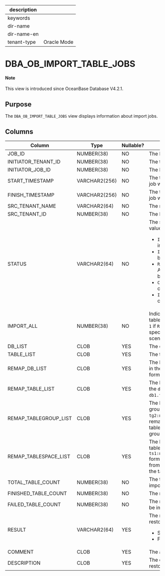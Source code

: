 | description ||
|---|---|
| keywords ||
| dir-name ||
| dir-name-en ||
| tenant-type | Oracle Mode |

# DBA_OB_IMPORT_TABLE_JOBS

<main id="notice" type='explain'>
  <h4>Note</h4>
  <p>This view is introduced since OceanBase Database V4.2.1. </p>
</main>

## Purpose

The `DBA_OB_IMPORT_TABLE_JOBS` view displays information about import jobs. 

## Columns

| **Column** | **Type** | **Nullable?** | **Description** |
| --- | --- | --- | --- |
| JOB_ID | NUMBER(38) | NO | The ID of the job. |
| INITIATOR_TENANT_ID | NUMBER(38) | NO | The tenant ID of the parent job. |
| INITIATOR_JOB_ID | NUMBER(38) | NO | The ID of the parent job. |
| START_TIMESTAMP | VARCHAR2(256) | NO | The time on the tenant when the job was started. |
| FINISH_TIMESTAMP | VARCHAR2(256) | NO | The time on the tenant when the job was completed. |
| SRC_TENANT_NAME | VARCHAR2(64) | NO | The name of the source tenant. |
| SRC_TENANT_ID | NUMBER(38) | NO | The ID of the source tenant. |
| STATUS | VARCHAR2(64) | NO | The status of the job. Valid values:<ul><li> `INIT`: The job is in the initialization state. </li><li>`IMPORT_TABLE`: A table is being imported. </li><li>`RECONSTRUCT_REF_CONSTRAINT`: A referenced constraint is being reconstructed.  </li><li>`CANCELING`: The job is being canceled.  </li><li>`IMPORT_FINISH`: The import is completed.  </li></ul> |
| IMPORT_ALL | NUMBER(38) | NO | Indicates whether to import all tables in the tenant. The value is `1` if `RECOVER TABLE *.*` is specified, and is `0` in other scenarios. |
| DB_LIST | CLOB | YES | The databases to restore. |
| TABLE_LIST | CLOB | YES | The tables to restore. |
| REMAP_DB_LIST | CLOB | YES | The list of renamed databases, in the `db1:new_db1, db2:newdb2` format. |
| REMAP_TABLE_LIST | CLOB | YES | The list of renamed tables, in the `db1.t1:new_t1, db1.t2:db2.new_t2` format. |
| REMAP_TABLEGROUP_LIST | CLOB | YES | The list of remapped table groups in the `tg1:new_tg1, tg2:new_tg2` format. You can remap a table from the original table group to the target table group. |
| REMAP_TABLESPACE_LIST | CLOB | YES | The list of remapped tablespaces, in the `ts1:new_ts1, ts2:new_ts2` format. You can remap a table from the original tablespace to the target tablespace. |
| TOTAL_TABLE_COUNT | NUMBER(38) | NO | The total number of tables to import. |
| FINISHED_TABLE_COUNT | NUMBER(38) | NO | The number of tables imported. |
| FAILED_TABLE_COUNT | NUMBER(38) | NO | The number of tables failed to be imported. |
| RESULT | VARCHAR2(64) | YES | The result of the table-level restore job. Valid values:<ul><li>SUCCESS  </li><li>FAIL </li></ul> |
| COMMENT | CLOB | YES | The additional information. |
| DESCRIPTION | CLOB | YES | The description specified in the restore statement. |
